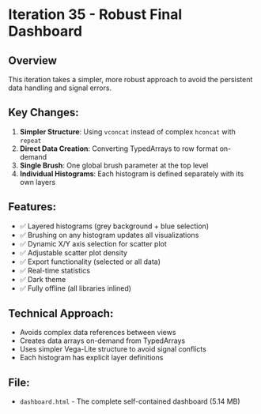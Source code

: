 # Iteration 35 - Robust Final Dashboard

## Overview
This iteration takes a simpler, more robust approach to avoid the persistent data handling and signal errors.

## Key Changes:
1. **Simpler Structure**: Using `vconcat` instead of complex `hconcat` with `repeat`
2. **Direct Data Creation**: Converting TypedArrays to row format on-demand
3. **Single Brush**: One global brush parameter at the top level
4. **Individual Histograms**: Each histogram is defined separately with its own layers

## Features:
- ✅ Layered histograms (grey background + blue selection)
- ✅ Brushing on any histogram updates all visualizations
- ✅ Dynamic X/Y axis selection for scatter plot
- ✅ Adjustable scatter plot density
- ✅ Export functionality (selected or all data)
- ✅ Real-time statistics
- ✅ Dark theme
- ✅ Fully offline (all libraries inlined)

## Technical Approach:
- Avoids complex data references between views
- Creates data arrays on-demand from TypedArrays
- Uses simpler Vega-Lite structure to avoid signal conflicts
- Each histogram has explicit layer definitions

## File:
- `dashboard.html` - The complete self-contained dashboard (5.14 MB)